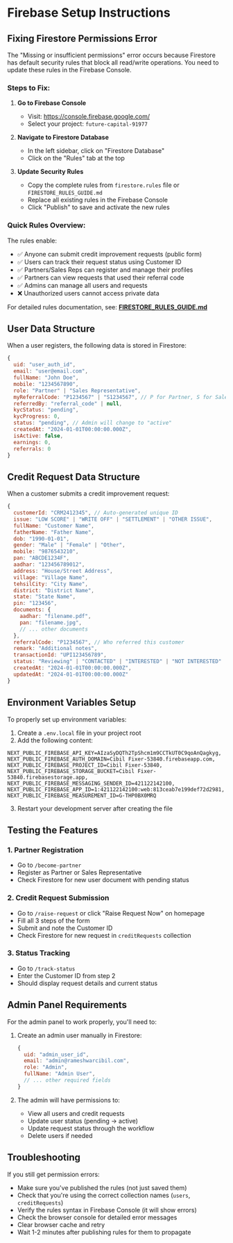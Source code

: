 # Firebase Setup Instructions

## Fixing Firestore Permissions Error

The "Missing or insufficient permissions" error occurs because Firestore has default security rules that block all read/write operations. You need to update these rules in the Firebase Console.

### Steps to Fix:

1. **Go to Firebase Console**
   - Visit: https://console.firebase.google.com/
   - Select your project: `future-capital-91977`

2. **Navigate to Firestore Database**
   - In the left sidebar, click on "Firestore Database"
   - Click on the "Rules" tab at the top

3. **Update Security Rules**
   - Copy the complete rules from `firestore.rules` file or `FIRESTORE_RULES_GUIDE.md`
   - Replace all existing rules in the Firebase Console
   - Click "Publish" to save and activate the new rules

### Quick Rules Overview:

The rules enable:
- ✅ Anyone can submit credit improvement requests (public form)
- ✅ Users can track their request status using Customer ID
- ✅ Partners/Sales Reps can register and manage their profiles
- ✅ Partners can view requests that used their referral code
- ✅ Admins can manage all users and requests
- ❌ Unauthorized users cannot access private data

For detailed rules documentation, see: **[FIRESTORE_RULES_GUIDE.md](./FIRESTORE_RULES_GUIDE.md)**

## User Data Structure

When a user registers, the following data is stored in Firestore:

```javascript
{
  uid: "user_auth_id",
  email: "user@email.com",
  fullName: "John Doe",
  mobile: "1234567890",
  role: "Partner" | "Sales Representative",
  myReferralCode: "P1234567" | "S1234567", // P for Partner, S for Sales Rep
  referredBy: "referral_code" | null,
  kycStatus: "pending",
  kycProgress: 0,
  status: "pending", // Admin will change to "active"
  createdAt: "2024-01-01T00:00:00.000Z",
  isActive: false,
  earnings: 0,
  referrals: 0
}
```

## Credit Request Data Structure

When a customer submits a credit improvement request:

```javascript
{
  customerId: "CRM2412345", // Auto-generated unique ID
  issue: "LOW SCORE" | "WRITE OFF" | "SETTLEMENT" | "OTHER ISSUE",
  fullName: "Customer Name",
  fatherName: "Father Name",
  dob: "1990-01-01",
  gender: "Male" | "Female" | "Other",
  mobile: "9876543210",
  pan: "ABCDE1234F",
  aadhar: "123456789012",
  address: "House/Street Address",
  village: "Village Name",
  tehsilCity: "City Name",
  district: "District Name",
  state: "State Name",
  pin: "123456",
  documents: {
    aadhar: "filename.pdf",
    pan: "filename.jpg",
    // ... other documents
  },
  referralCode: "P1234567", // Who referred this customer
  remark: "Additional notes",
  transactionId: "UPI123456789",
  status: "Reviewing" | "CONTACTED" | "INTERESTED" | "NOT INTERESTED" | "NO RESPONSE" | "CONVERTED TO CUSTOMER",
  createdAt: "2024-01-01T00:00:00.000Z",
  updatedAt: "2024-01-01T00:00:00.000Z"
}
```

## Environment Variables Setup

To properly set up environment variables:

1. Create a `.env.local` file in your project root
2. Add the following content:

```
NEXT_PUBLIC_FIREBASE_API_KEY=AIzaSyDQTh2TpShcm1m9CCTkUT0C9qoAnQagkyg,
NEXT_PUBLIC_FIREBASE_AUTH_DOMAIN=Cibil Fixer-53840.firebaseapp.com,
NEXT_PUBLIC_FIREBASE_PROJECT_ID=Cibil Fixer-53840,
NEXT_PUBLIC_FIREBASE_STORAGE_BUCKET=Cibil Fixer-53840.firebasestorage.app,
NEXT_PUBLIC_FIREBASE_MESSAGING_SENDER_ID=421122142100,
NEXT_PUBLIC_FIREBASE_APP_ID=1:421122142100:web:813ceab7e199def72d2981,
NEXT_PUBLIC_FIREBASE_MEASUREMENT_ID=G-THP0BX0MRQ

```

3. Restart your development server after creating the file

## Testing the Features

### 1. Partner Registration
- Go to `/become-partner`
- Register as Partner or Sales Representative
- Check Firestore for new user document with pending status

### 2. Credit Request Submission
- Go to `/raise-request` or click "Raise Request Now" on homepage
- Fill all 3 steps of the form
- Submit and note the Customer ID
- Check Firestore for new request in `creditRequests` collection

### 3. Status Tracking
- Go to `/track-status`
- Enter the Customer ID from step 2
- Should display request details and current status

## Admin Panel Requirements

For the admin panel to work properly, you'll need to:

1. Create an admin user manually in Firestore:
   ```javascript
   {
     uid: "admin_user_id",
     email: "admin@rameshwarcibil.com",
     role: "Admin",
     fullName: "Admin User",
     // ... other required fields
   }
   ```

2. The admin will have permissions to:
   - View all users and credit requests
   - Update user status (pending → active)
   - Update request status through the workflow
   - Delete users if needed

## Troubleshooting

If you still get permission errors:
- Make sure you've published the rules (not just saved them)
- Check that you're using the correct collection names (`users`, `creditRequests`)
- Verify the rules syntax in Firebase Console (it will show errors)
- Check the browser console for detailed error messages
- Clear browser cache and retry
- Wait 1-2 minutes after publishing rules for them to propagate 